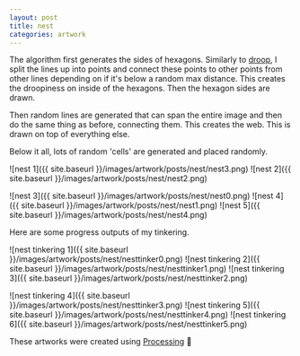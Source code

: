 ```yaml
---
layout: post
title: nest
categories: artwork
---
```


The algorithm first generates the sides of hexagons. Similarly to [droop](https://allyradomski.art/artwork/droop), I split the lines up into points and connect these points to other points from other lines depending on if it's below a random max distance. This creates the droopiness on inside of the hexagons. Then the hexagon sides are drawn.

Then random lines are generated that can span the entire image and then do the same thing as before, connecting them. This creates the web. This is drawn on top of everything else.

Below it all, lots of random 'cells' are generated and placed randomly.

![nest 1]({{ site.baseurl }}/images/artwork/posts/nest/nest3.png)
![nest 2]({{ site.baseurl }}/images/artwork/posts/nest/nest2.png)

![nest 3]({{ site.baseurl }}/images/artwork/posts/nest/nest0.png)
![nest 4]({{ site.baseurl }}/images/artwork/posts/nest/nest1.png)
![nest 5]({{ site.baseurl }}/images/artwork/posts/nest/nest4.png)

Here are some progress outputs of my tinkering.

![nest tinkering 1]({{ site.baseurl }}/images/artwork/posts/nest/nesttinker0.png)
![nest tinkering 2]({{ site.baseurl }}/images/artwork/posts/nest/nesttinker1.png)
![nest tinkering 3]({{ site.baseurl }}/images/artwork/posts/nest/nesttinker2.png)

![nest tinkering 4]({{ site.baseurl }}/images/artwork/posts/nest/nesttinker3.png)
![nest tinkering 5]({{ site.baseurl }}/images/artwork/posts/nest/nesttinker4.png)
![nest tinkering 6]({{ site.baseurl }}/images/artwork/posts/nest/nesttinker5.png)


These artworks were created using [Processing](https://processing.org/overview) 💖
